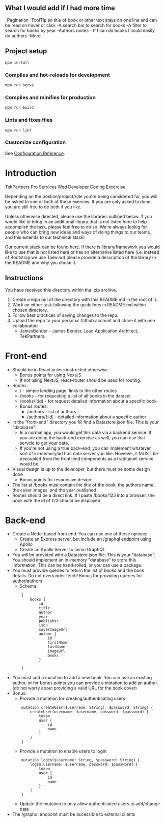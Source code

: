 ## What I would add if I had more time

-Pagination
-ToolTip so title of book or other text stays on one line and can be read on hover or click
-A search bar to search for books
-A filter to search for books by year
-Authors routes - If I can do books I could easily do authors
-More

## Project setup
```
npm install
```

### Compiles and hot-reloads for development
```
npm run serve
```

### Compiles and minifies for production
```
npm run build
```

### Lints and fixes files
```
npm run lint
```

### Customize configuration
See [Configuration Reference](https://cli.vuejs.org/config/).

# Introduction 
TekPartners Pro Services Wed Developer Coding Excercise<br>

Depending on the postion/project/role you're being considered for, you will be asked to one or both of these exercies. If you are only asked to done, you are still free to do both if you like.<br>

Unless otherwise directed, please use the libraries outlined below. If you would like to bring in an additional library that is not listed here to help accomplish the task, please feel free to do so. We're always lookig for people who can bring new ideas and ways of doing things to our teams, and this extends to our technical stack!<br>

Our current stack can be found [here](https://stackshare.io/jamesbender/v1/main). If there is library/framework you would like to use that is not listed here or has an alternative listed here (i.e. instead of Bootstrap we use Tailwind) please provide a description of the library in the README and why you chose it.

## Instructions
You have received this directory within the .zip archive.

1. Create a repo out of the directory with this README.md in the root of it.
2. Work on either task following the guidelines in README.md within chosen directory.
3. Follow best practices of saving changes to the repo.
4. Upload the repo to your personal Github account and share it with one collaborator:
    * JamesBender - James Bender, Lead Application Architect, TekPartners.

# Front-end
* Should be in React unless instructed otherwise
    *  Bonus points for using NextJS
    * If not using NextJS, react-router should be used for routing.
* Routes:
    * / - simple landing page, links to the other routes
    * /books - for requesting a list of all books in the dataset
    * /books/(:id) - for request detailed information about a specific book
    * Bonus routes:
        * /authors - list of authors
        * /authors/(:id) - detailed information about a specific author
* In the "front-end" directory you fill find a Datastore.json file. This is your "database".
    * In a normal app, you would get this data via a backend service. If you are doing the back-end exercise as well, you can use that servcie to get your data.
    * If you're not using a true back-end, you can implement whatever sort of in-memory/ad hoc data server you like. However, it MUST be decoupled from the front-end components as a traditaionl service would be.
* Visual design is up to the developer, but there must be some design done
    * Bonus points for responsive design
* The list at /books must contain the title of the book, the authors name, the cover images, and the year published
* Routes should be a direct link. If I paste /books/123 into a browser, the book with the id of 123 should be displayed

# Back-end
* Create a Node-based front end. You can use one of these options:
    * Create an Express server, but include an /graphql endpoint using Apollo
    * Create an Apollo Server to serve GraphQL
* You will be provided with a Datastore.json file. This is your "database". You should implement an in-memory "database" to store this information. This can be hand-rolled, or you can use a package. 
* You must provide queries to return the list of books and the book details. Do not over/under fetch! Bonus for providing queries for author/authors
    * Schema:<br>
    ```
        {
            books {
                id
                title
                author
                year
                publisher
                isbn 
                coverImageUrl                
                author {
                    id
                    firstName
                    lastName
                    imageUrl
                    books
                }
            
        }
    ```
* You must add a mutation to add a new book. You can use an existing author, or for bonus points you can provide a mutation to add an author. (do not worry about providing a valid URL for the book cover)
* Bonus:
    * Provide a mutation for creating/authenticating users: 
    ```
        mutation createUser($username: String), $password: String) {
            createUser(username: $username, password: $password) {
                token
                user {
                    id
                    name
                }
            }
        }
    ```
    * Provide a mutation to enable users to login:
    ```
        mutation login($username: String, $password: String) {
            login(username: $username, password: $password) {
                token 
                user {
                    id
                    name
                }
            }
        }
    ```
    * Update the mutation to only allow authenticated users to add/change data
* The /graphql endpoint must be accessible to external clients
